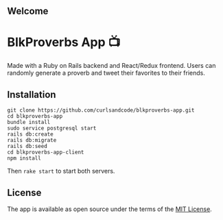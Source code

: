 ## Welcome ##

# BlkProverbs App 📺
Made with a Ruby on Rails backend and React/Redux frontend. Users can randomly generate a proverb and tweet their favorites to their friends.

## Installation ##

```shell
git clone https://github.com/curlsandcode/blkproverbs-app.git
cd blkproverbs-app
bundle install
sudo service postgresql start
rails db:create
rails db:migrate
rails db:seed
cd blkproverbs-app-client
npm install
```

Then `rake start` to start both servers.

## License ##

The app is available as open source under the terms of the [MIT License](https://github.com/curlsandcode/blkproverbs-app/blob/master/LICENSE).